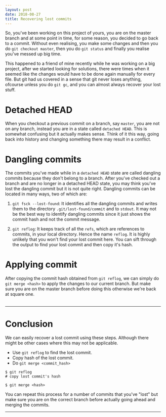```yaml
---
layout: post
date: 2018-08-27
title: Recovering lost commits
---
```


So, you've been working on this project of yours, you are on the master branch and at some point in time, for some reason, you decided to go back to a commit. Without even realising, you make some changes and then you do `git checkout master`, then you do `git status` and finally you realise you've messed up big time.

This happened to a friend of mine recently while he was working on a big project, after we started looking for solutions, there were times when it seemed like the changes would have to be done again manually for every file. But git had us covered in a sense that git never loses anything, ofcourse unless you do `git gc`, and you can almost always recover your lost stuff.

# Detached HEAD
When you checkout a previous commit on a branch, say `master`, you are not on any branch, instead you are in a state called `detached HEAD`. This is somewhat confusing but it actually makes sense. Think of it this way, going back into history and changing something there may result in a conflict.

# Dangling commits
The commits you've made while in a `detached HEAD` state are called dangling commits because they don't belong to a branch. After you've checked out a branch and are no longer in a detached HEAD state, you may think you've lost the dangling commit but it is not quite right. Dangling commits can be located in many ways, two of which are:

1. `git fsck --lost-found`: It identifies all the dangling commits and writes them to the directory `.git/lost-found/commit` and to `stdout`. It may not be the best way to identify dangling commits since it just shows the commit hash and not the commit message.

2. `git reflog`: It keeps track of all the `refs`, which are references to commits, in your local directory. Hence the name `reflog`. It is highly unlikely that you won't find your lost commit here. You can sift through the output to find your lost commit and then copy it's hash. 

# Applying commit
After copying the commit hash obtained from `git reflog`, we can simply do `git merge <hash>` to apply the changes to our current branch. But make sure you are on the master branch before doing this otherwise we're back at square one.
<br>
<br>

---

# Conclusion
We can easily recover a lost commit using these steps. Although there might be other cases where this may not be applicable.

- Use `git reflog` to find the lost commit.
- Copy hash of the lost commit.
- Do `git merge <commit_hash>`

```
$ git reflog
# copy lost commit's hash

$ git merge <hash>
```

You can repeat this process for a number of commits that you've "lost" but make sure you are on the correct branch before actually going ahead and merging the commits.
<br>

---
